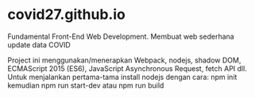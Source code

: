 # covid27.github.io
Fundamental Front-End Web Development. Membuat web  sederhana update data COVID 

Project ini menggunakan/menerapkan Webpack, nodejs, shadow DOM, ECMAScript 2015 (ES6), JavaScript Asynchronous Request, fetch API dll.
Untuk menjalankan pertama-tama install nodejs dengan cara:
npm init
kemudian npm run start-dev atau npm run build
  
